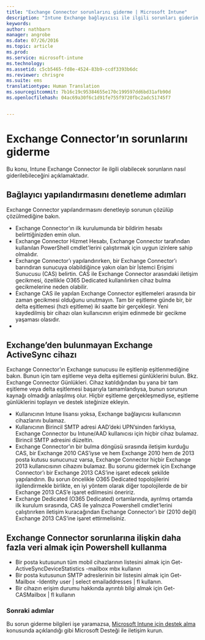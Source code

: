 ```yaml
---
title: "Exchange Connector sorunlarını giderme | Microsoft Intune"
description: "Intune Exchange bağlayıcısı ile ilgili sorunları giderin."
keywords: 
author: nathbarn
manager: angrobe
ms.date: 07/26/2016
ms.topic: article
ms.prod: 
ms.service: microsoft-intune
ms.technology: 
ms.assetid: c5cb5465-fd8e-4524-83b9-ccdf3393b6dc
ms.reviewer: chrisgre
ms.suite: ems
translationtype: Human Translation
ms.sourcegitcommit: 7b16c19c95384655e170c199597dd6bd31afb90d
ms.openlocfilehash: 04ac69a30f6c1d91fe755f9720fbc2adc51745f7


---
```


# Exchange Connector’ın sorunlarını giderme
Bu konu, Intune Exchange Connector ile ilgili olabilecek sorunların nasıl giderilebileceğini açıklamaktadır.

## Bağlayıcı yapılandırmasını denetleme adımları 

Exchange Connector yapılandırmasını denetleyip sorunun çözülüp çözülmediğine bakın.

- Exchange Connector’ın ilk kurulumunda bir bildirim hesabı belirttiğinizden emin olun.
- Exchange Connector Hizmet Hesabı, Exchange Connector tarafından kullanılan PowerShell cmdlet'lerini çalıştırmak için uygun izinlere sahip olmalıdır.
- Exchange Connector’ı yapılandırırken, bir Exchange Connector’ı barındıran sunucuya olabildiğince yakın olan bir İstemci Erişimi Sunucusu (CAS) belirtin. CAS ile Exchange Connector arasındaki iletişim gecikmesi, özellikle O365 Dedicated kullanılırken cihaz bulma gecikmelerine neden olabilir.
- Exchange CAS ile yapılan Exchange Connector eşitlemeleri arasında bir zaman gecikmesi olduğunu unutmayın. Tam bir eşitleme günde bir, bir delta eşitlemesi (hızlı eşitleme) iki saatte bir gerçekleşir. Yeni kaydedilmiş bir cihazı olan kullanıcının erişim edinmede bir gecikme yaşaması olasıdır.
- 
## Exchange’den bulunmayan Exchange ActiveSync cihazı
Exchange Connector’ın Exchange sunucusu ile eşitlenip eşitlenmediğine bakın. Bunun için tam eşitleme veya delta eşitlemesi günlüklerini bulun. Bkz. Exchange Connector Günlükleri. Cihaz katıldığından bu yana bir tam eşitleme veya delta eşitlemesi başarıyla tamamlandıysa, bunun sorunun kaynağı olmadığı anlaşılmış olur. Hiçbir eşitleme gerçekleşmediyse, eşitleme günlüklerini toplayın ve destek isteğinize ekleyin.

- Kullanıcının Intune lisansı yoksa, Exchange bağlayıcısı kullanıcının cihazlarını bulamaz.
- Kullanıcının Birincil SMTP adresi AAD’deki UPN’sinden farklıysa, Exchange Connector bu Intune/AAD kullanıcısı için hiçbir cihaz bulamaz. Birincil SMTP adresini düzeltin.
- Exchange Connector’ın bir bulma döngüsü sırasında iletişim kurduğu CAS, bir Exchange 2010 CAS’iyse ve hem Exchange 2010 hem de 2013 posta kutusu sunucunuz varsa, Exchange Connector hiçbir Exchange 2013 kullanıcısının cihazını bulamaz. Bu sorunu gidermek için Exchange Connector’ı bir Exchange 2013 CAS’ine işaret edecek şekilde yapılandırın.  Bu sorun öncelikle O365 Dedicated topolojilerini ilgilendirmekle birlikte, en iyi yöntem olarak diğer topolojilerde de bir Exchange 2013 CAS’e işaret edilmesini öneririz.
- Exchange Dedicated (O365 Dedicated) ortamlarında, ayrılmış ortamda ilk kurulum sırasında, CAS ile yalnızca Powershell cmdlet’lerini çalıştırırken iletişim kuracağından Exchange Connector’ı bir (2010 değil) Exchange 2013 CAS’ine işaret ettirmelisiniz.


## Exchange Connector sorunlarına ilişkin daha fazla veri almak için Powershell kullanma
- Bir posta kutusunun tüm mobil cihazlarının listesini almak için Get-ActiveSyncDeviceStatistics -mailbox mbx kullanın
- Bir posta kutusunun SMTP adreslerinin bir listesini almak için Get-Mailbox -Identity user | select emailaddresses | fl kullanın.
- Bir cihazın erişim durumu hakkında ayrıntılı bilgi almak için Get-CASMailbox <upn> | fl kullanın

### Sonraki adımlar
Bu sorun giderme bilgileri işe yaramazsa, [Microsoft Intune için destek alma](how-to-get-support-for-microsoft-intune.md) konusunda açıklandığı gibi Microsoft Desteği ile iletişim kurun.



<!--HONumber=Aug16_HO1-->


